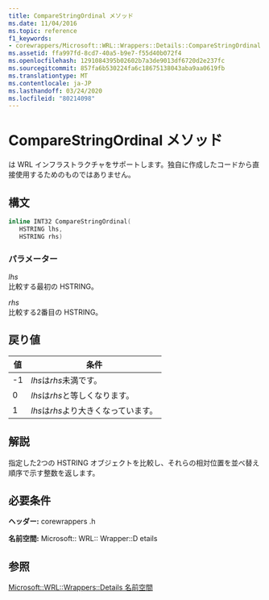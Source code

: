 ```yaml
---
title: CompareStringOrdinal メソッド
ms.date: 11/04/2016
ms.topic: reference
f1_keywords:
- corewrappers/Microsoft::WRL::Wrappers::Details::CompareStringOrdinal
ms.assetid: ffa997fd-8cd7-40a5-b9e7-f55d40b072f4
ms.openlocfilehash: 1291084395b02602b7a3de9013df6720d2e237fc
ms.sourcegitcommit: 857fa6b530224fa6c18675138043aba9aa0619fb
ms.translationtype: MT
ms.contentlocale: ja-JP
ms.lasthandoff: 03/24/2020
ms.locfileid: "80214098"
---
```

# <a name="comparestringordinal-method"></a>CompareStringOrdinal メソッド

は WRL インフラストラクチャをサポートします。独自に作成したコードから直接使用するためのものではありません。

## <a name="syntax"></a>構文

```cpp
inline INT32 CompareStringOrdinal(
   HSTRING lhs,
   HSTRING rhs)
```

### <a name="parameters"></a>パラメーター

*lhs*<br/>
比較する最初の HSTRING。

*rhs*<br/>
比較する2番目の HSTRING。

## <a name="return-value"></a>戻り値

|値|条件|
|-----------|---------------|
|-1|*lhs*は*rhs*未満です。|
|0|*lhs*は*rhs*と等しくなります。|
|1|*lhs*は*rhs*より大きくなっています。|

## <a name="remarks"></a>解説

指定した2つの HSTRING オブジェクトを比較し、それらの相対位置を並べ替え順序で示す整数を返します。

## <a name="requirements"></a>必要条件

**ヘッダー:** corewrappers .h

**名前空間:** Microsoft:: WRL:: Wrapper::D etails

## <a name="see-also"></a>参照

[Microsoft::WRL::Wrappers::Details 名前空間](microsoft-wrl-wrappers-details-namespace.md)
